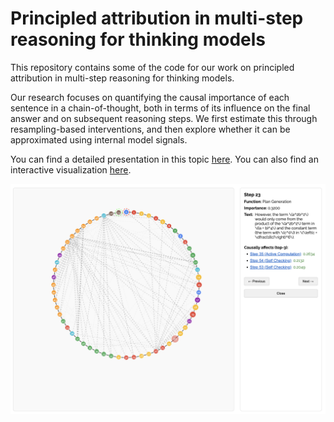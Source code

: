 # Principled attribution in multi-step reasoning for thinking models

This repository contains some of the code for our work on principled attribution in multi-step reasoning for thinking models.

Our research focuses on quantifying the causal importance of each sentence in a chain-of-thought, both in terms of its influence on the final answer and on subsequent reasoning steps. We first estimate this through resampling-based interventions, and then explore whether it can be approximated using internal model signals.

You can find a detailed presentation in this topic [here](https://docs.google.com/presentation/d/1dwg9cQ0rhVcSrKjVThPac0M1Piz2TO5HKLqemet0LB8/edit?usp=sharing). You can also find an interactive visualization [here](https://www.uzaymacar.com/research/principled-attribution).

![Main Image](./figures/main.png)

